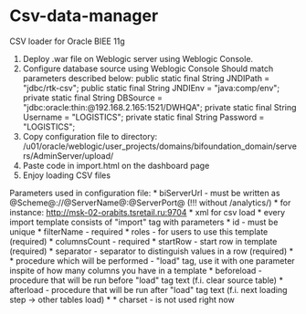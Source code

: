 Csv-data-manager
================

CSV loader for Oracle BIEE 11g


1. Deploy .war file on Weblogic server using Weblogic Console.
2. Configure database source using Weblogic Console
Should match parameters described below:
    public static final String JNDIPath = "jdbc/rtk-csv";
    public static final String JNDIEnv = "java:comp/env";
    private static final String DBSource = "jdbc:oracle:thin:@192.168.2.165:1521/DWHQA";
    private static final String Username = "LOGISTICS";
    private static final String Password = "LOGISTICS";
3. Copy configuration file to directory: 
    /u01/oracle/weblogic/user_projects/domains/bifoundation_domain/servers/AdminServer/upload/
4. Paste code in import.html on the dashboard page
5. Enjoy loading CSV files

Parameters used in configuration file:
	* biServerUrl - must be written as @Scheme@://@ServerName@:@ServerPort@ (!!! without /analytics/)
	* for instance: http://msk-02-orabits.tsretail.ru:9704
	* xml for csv load
	* every import template consists of "import" tag with parameters
	* id - must be unique
	* filterName - required
	* roles - for users to use this template (required)
	* columnsCount - required
	* startRow - start row in template (required)
	* separator - separator to distinguish values in a row (required)
	* 
	* procedure which will be performed - "load" tag, use it with one parameter inspite of how many columns you have in a template
	* beforeload - procedure that will be run before "load" tag text (f.i. clear source table)
	* afterload - procedure that will be run after "load" tag text (f.i. next loading step -> other tables load)
	*
	* charset - is not used right now
